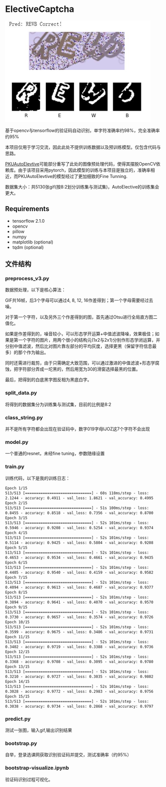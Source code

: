 # ElectiveCaptcha

![](intro.jpg)

基于opencv与tensorflow的验证码自动识别，单字符准确率约98%，完全准确率约95%

本项目仅用于学习交流，因此此处不提供训练数据以及预训练模型。仅包含代码与思路。

[PKUAutoElevtive](https://github.com/zhongxinghong/PKUAutoElective)可能部分重写了此处的图像预处理代码，使得其摆脱OpenCV依赖库。由于该项目采用pytorch，因此模型的训练与本项目是独立的，准确率相近，而PKUAutoElevtive的模型经过了更加细致的Fine Tunning.

数据集大小：共5130张gif(按8:2划分训练集与测试集)，AutoElective的训练集会更大。

## Requirements

* tensorflow 2.1.0
* opencv
* pillow
* numpy
* matplotlib (optional)
* tqdm (optional)

## 文件结构
### preprocess_v3.py

数据预处理，以下是核心算法：

GIF共16帧，后3个字母可以通过4, 8, 12, 16作差得到；第一个字母需要经过去噪。

对于第一个字符，以及另外三个作差得到的图，首先通过Otsu进行全局直方图二值化。

如果是作差得到的，噪音较小，可以形态学开运算+中值滤波降噪，效果极佳；如果是第一个字符的图片，用两个很小的结构元(1x2与2x1)分别作形态学闭运算，并分别中值滤波，然后比对图片靠左部分的平均灰度，选择更黑（保留字符信息最多）的那个作为输出。

同时还需进行裁剪，由于只需确定大致范围，可以通过激进的中值滤波+形态学腐蚀，把字符部分弄成一坨黑的，然后用宽为30的滑窗选择最黑的位置。

最后，把得到的白底黑字图反相为黑底白字。

### split_data.py
将得到的数据集分为训练集与测试集，目前的比例是8:2

### class_string.py
并不是所有字符都会出现在验证码中，数字019字母IJOZ这7个字符不会出现

### model.py
一个普通的resnet，未经fine tuning，参数随缘设置

### train.py
训练代码，以下是我的训练日志：

```
Epoch 1/15
513/513 [==============================] - 60s 118ms/step - loss: 2.1244 - accuracy: 0.4911 - val_loss: 1.8621 - val_accuracy: 0.4995
Epoch 2/15
513/513 [==============================] - 51s 100ms/step - loss: 0.8455 - accuracy: 0.8518 - val_loss: 0.7356 - val_accuracy: 0.8700
Epoch 3/15
513/513 [==============================] - 52s 101ms/step - loss: 0.5946 - accuracy: 0.9208 - val_loss: 0.5254 - val_accuracy: 0.9374
Epoch 4/15
513/513 [==============================] - 52s 101ms/step - loss: 0.5114 - accuracy: 0.9425 - val_loss: 0.5804 - val_accuracy: 0.9208
Epoch 5/15
513/513 [==============================] - 52s 101ms/step - loss: 0.4653 - accuracy: 0.9534 - val_loss: 0.4661 - val_accuracy: 0.9435
Epoch 6/15
513/513 [==============================] - 52s 101ms/step - loss: 0.4405 - accuracy: 0.9540 - val_loss: 0.4159 - val_accuracy: 0.9582
Epoch 7/15
513/513 [==============================] - 52s 101ms/step - loss: 0.4094 - accuracy: 0.9613 - val_loss: 0.4687 - val_accuracy: 0.9377
Epoch 8/15
513/513 [==============================] - 52s 101ms/step - loss: 0.3894 - accuracy: 0.9641 - val_loss: 0.4070 - val_accuracy: 0.9570
Epoch 9/15
513/513 [==============================] - 52s 101ms/step - loss: 0.3730 - accuracy: 0.9657 - val_loss: 0.3574 - val_accuracy: 0.9726
Epoch 10/15
513/513 [==============================] - 52s 101ms/step - loss: 0.3599 - accuracy: 0.9675 - val_loss: 0.3486 - val_accuracy: 0.9731
Epoch 11/15
513/513 [==============================] - 52s 101ms/step - loss: 0.3402 - accuracy: 0.9719 - val_loss: 0.3388 - val_accuracy: 0.9736
Epoch 12/15
513/513 [==============================] - 52s 101ms/step - loss: 0.3368 - accuracy: 0.9708 - val_loss: 0.3095 - val_accuracy: 0.9780
Epoch 13/15
513/513 [==============================] - 52s 101ms/step - loss: 0.3210 - accuracy: 0.9727 - val_loss: 0.3035 - val_accuracy: 0.9802
Epoch 14/15
513/513 [==============================] - 52s 101ms/step - loss: 0.3028 - accuracy: 0.9772 - val_loss: 0.2983 - val_accuracy: 0.9756
Epoch 15/15
513/513 [==============================] - 52s 101ms/step - loss: 0.3038 - accuracy: 0.9734 - val_loss: 0.2868 - val_accuracy: 0.9797
```

### predict.py
测试一张图，输入gif,输出识别结果

### bootstrap.py
自举，登录选课网获取识别验证码并提交，测试准确率（约95%）

### bootstrap-visualize.ipynb
验证码识别过程可视化。